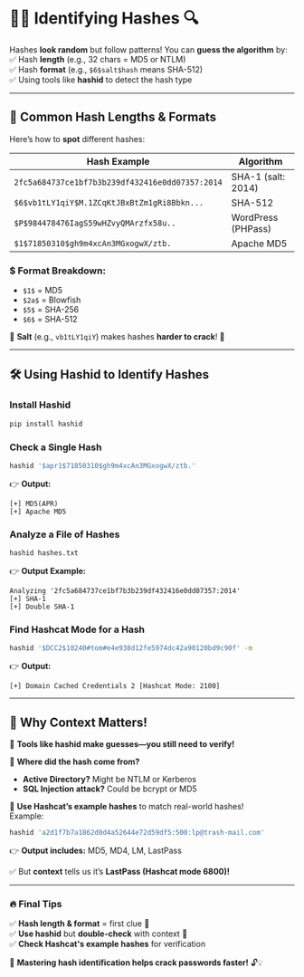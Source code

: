 
# 🕵️‍♂️ **Identifying Hashes** 🔍

Hashes **look random** but follow patterns! You can **guess the algorithm** by:  
✅ Hash **length** (e.g., 32 chars = MD5 or NTLM)  
✅ Hash **format** (e.g., `$6$salt$hash` means SHA-512)  
✅ Using tools like **hashid** to detect the hash type

---

## 📏 **Common Hash Lengths & Formats**

Here’s how to **spot** different hashes:

|**Hash Example**|**Algorithm**|
|---|---|
|`2fc5a684737ce1bf7b3b239df432416e0dd07357:2014`|SHA-1 (salt: 2014)|
|`$6$vb1tLY1qiY$M.1ZCqKtJBxBtZm1gRi8Bbkn...`|SHA-512|
|`$P$984478476IagS59wHZvyQMArzfx58u..`|WordPress (PHPass)|
|`$1$71850310$gh9m4xcAn3MGxogwX/ztb.`|Apache MD5|

### **$ Format Breakdown:**

- `$1$` = MD5
- `$2a$` = Blowfish
- `$5$` = SHA-256
- `$6$` = SHA-512

🔹 **Salt** (e.g., `vb1tLY1qiY`) makes hashes **harder to crack**! 🧂

---

## 🛠️ **Using Hashid to Identify Hashes**

### **Install Hashid**

```bash
pip install hashid
```

### **Check a Single Hash**

```bash
hashid '$apr1$71850310$gh9m4xcAn3MGxogwX/ztb.'
```

👉 **Output:**

```
[+] MD5(APR)  
[+] Apache MD5  
```

### **Analyze a File of Hashes**

```bash
hashid hashes.txt
```

👉 **Output Example:**

```
Analyzing '2fc5a684737ce1bf7b3b239df432416e0dd07357:2014'
[+] SHA-1  
[+] Double SHA-1  
```

### **Find Hashcat Mode for a Hash**

```bash
hashid '$DCC2$10240#tom#e4e938d12fe5974dc42a90120bd9c90f' -m
```

👉 **Output:**

```
[+] Domain Cached Credentials 2 [Hashcat Mode: 2100]  
```

---

## 🧠 **Why Context Matters!**

🚨 **Tools like hashid make **guesses**—you still need to verify!**

🔹 **Where did the hash come from?**

- **Active Directory?** Might be NTLM or Kerberos
- **SQL Injection attack?** Could be bcrypt or MD5

🔹 **Use Hashcat’s example hashes** to match real-world hashes!  
Example:

```bash
hashid 'a2d1f7b7a1862d0d4a52644e72d59df5:500:lp@trash-mail.com'
```

👉 **Output includes:** MD5, MD4, LM, LastPass

✅ But **context** tells us it’s **LastPass (Hashcat mode 6800)!**

---

### 🔥 **Final Tips**

✅ **Hash length & format** = first clue 🔎  
✅ **Use hashid** but **double-check** with context 🧐  
✅ **Check Hashcat's example hashes** for verification

🚀 **Mastering hash identification helps crack passwords faster!** 🔓💡
